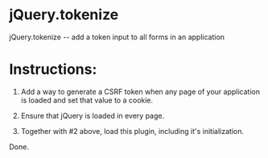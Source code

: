 # jQuery.tokenize
jQuery.tokenize -- add a token input to all forms in an application

# Instructions:

1. Add a way to generate a CSRF token when any page of your application is loaded and set that value to a cookie.

2. Ensure that jQuery is loaded in every page.

3. Together with #2 above, load this plugin, including it's initialization.

Done.
